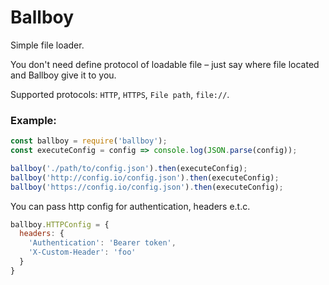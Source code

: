 # Ballboy
Simple file loader. 

You don't need define protocol of loadable file – just say where 
file located and Ballboy give it to you. 

Supported protocols: `HTTP`, `HTTPS`, `File path`, `file://`.

### Example:
```js
const ballboy = require('ballboy');
const executeConfig = config => console.log(JSON.parse(config));

ballboy('./path/to/config.json').then(executeConfig);
ballboy('http://config.io/config.json').then(executeConfig);
ballboy('https://config.io/config.json').then(executeConfig);
``` 

You can pass http config for authentication, headers e.t.c.

```js
ballboy.HTTPConfig = {
  headers: {
    'Authentication': 'Bearer token',
    'X-Custom-Header': 'foo'
  }
}
```
